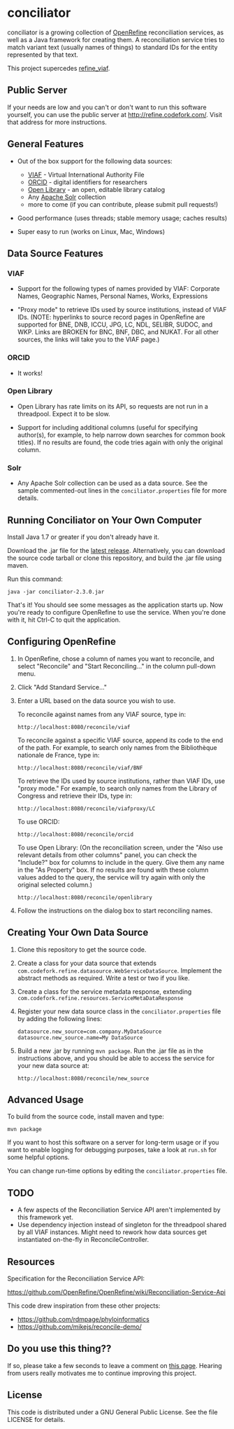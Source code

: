 
# conciliator

conciliator is a growing collection of
[OpenRefine](http://openrefine.org) reconciliation services, as well
as a Java framework for creating them. A reconciliation service tries
to match variant text (usually names of things) to standard IDs for
the entity represented by that text.

This project supercedes [refine_viaf](https://github.com/codeforkjeff/refine_viaf).

## Public Server

If your needs are low and you can't or don't want to run this software
yourself, you can use the public server at
<http://refine.codefork.com/>. Visit that address for more
instructions.

## General Features

* Out of the box support for the following data sources:

  - [VIAF](http://viaf.org) - Virtual International Authority File
  - [ORCID](http://orcid.org) - digital identifiers for researchers
  - [Open Library](http://openlibrary.org) - an open, editable library catalog
  - Any [Apache Solr](https://lucene.apache.org/solr/) collection
  - more to come (if you can contribute, please submit pull requests!)

* Good performance (uses threads; stable memory usage; caches results)

* Super easy to run (works on Linux, Mac, Windows)

## Data Source Features

### VIAF

* Support for the following types of names provided by VIAF: Corporate
  Names, Geographic Names, Personal Names, Works, Expressions

* "Proxy mode" to retrieve IDs used by source institutions, instead of
  VIAF IDs. (NOTE: hyperlinks to source record pages in OpenRefine are
  supported for BNE, DNB, ICCU, JPG, LC, NDL, SELIBR, SUDOC, and
  WKP. Links are BROKEN for BNC, BNF, DBC, and NUKAT. For all other
  sources, the links will take you to the VIAF page.)

### ORCID

* It works!

### Open Library

* Open Library has rate limits on its API, so requests are not run in a
  threadpool. Expect it to be slow.

* Support for including additional columns (useful for specifying
  author(s), for example, to help narrow down searches for common book
  titles). If no results are found, the code tries again with only the
  original column.

### Solr

* Any Apache Solr collection can be used as a data source. See the
  sample commented-out lines in the `conciliator.properties` file for
  more details.

## Running Conciliator on Your Own Computer

Install Java 1.7 or greater if you don't already have it.

Download the .jar file for the
[latest release](https://github.com/codeforkjeff/conciliator/releases). Alternatively,
you can download the source code tarball or clone this repository, and
build the .jar file using maven.

Run this command:

```
java -jar conciliator-2.3.0.jar
```

That's it! You should see some messages as the application starts
up. Now you're ready to configure OpenRefine to use the service. When
you're done with it, hit Ctrl-C to quit the application.

## Configuring OpenRefine

1. In OpenRefine, chose a column of names you want to reconcile, and
   select "Reconcile" and "Start Reconciling..." in the column
   pull-down menu.

2. Click "Add Standard Service..."

3. Enter a URL based on the data source you wish to use. 

    To reconcile against names from any VIAF source, type in:

    ```
    http://localhost:8080/reconcile/viaf
    ```

    To reconcile against a specific VIAF source, append its code to
    the end of the path. For example, to search only names from the
    Bibliothèque nationale de France, type in:
    
    ```
    http://localhost:8080/reconcile/viaf/BNF
    ```

    To retrieve the IDs used by source institutions, rather than VIAF
    IDs, use "proxy mode." For example, to search only names from the
    Library of Congress and retrieve their IDs, type in:
    
    ```
    http://localhost:8080/reconcile/viafproxy/LC
    ```

    To use ORCID:

    ```
    http://localhost:8080/reconcile/orcid
    ```

    To use Open Library: (On the reconciliation screen, under the
    "Also use relevant details from other columns" panel, you can
    check the "Include?" box for columns to include in the query. Give
    them any name in the "As Property" box. If no results are found
    with these column values added to the query, the service will try
    again with only the original selected column.)

    ```
    http://localhost:8080/reconcile/openlibrary
    ```

4. Follow the instructions on the dialog box to start reconciling
   names.

## Creating Your Own Data Source

1. Clone this repository to get the source code.

2. Create a class for your data source that extends
   `com.codefork.refine.datasource.WebServiceDataSource`. Implement
   the abstract methods as required. Write a test or two if you like.

3. Create a class for the service metadata response, extending
   `com.codefork.refine.resources.ServiceMetaDataResponse`

4. Register your new data source class in the `conciliator.properties`
   file by adding the following lines:

   ```
   datasource.new_source=com.company.MyDataSource
   datasource.new_source.name=My DataSource
   ```

5. Build a new .jar by running `mvn package`. Run the .jar file as in
   the instructions above, and you should be able to access the service
   for your new data source at:

   ```
   http://localhost:8080/reconcile/new_source
   ```

## Advanced Usage

To build from the source code, install maven and type:

```
mvn package
```

If you want to host this software on a server for long-term usage or
if you want to enable logging for debugging purposes, take a look at
`run.sh` for some helpful options.

You can change run-time options by editing the
`conciliator.properties` file.

## TODO

- A few aspects of the Reconciliation Service API aren't implemented by
  this framework yet.
- Use dependency injection instead of singleton for the threadpool
  shared by all VIAF instances. Might need to rework how data sources
  get instantiated on-the-fly in ReconcileController.

## Resources

Specification for the Reconciliation Service API:

https://github.com/OpenRefine/OpenRefine/wiki/Reconciliation-Service-Api

This code drew inspiration from these other projects:

* https://github.com/rdmpage/phyloinformatics
* https://github.com/mikejs/reconcile-demo/

## Do you use this thing??

If so, please take a few seconds to leave a comment on
[this page](http://codefork.com/blog/index.php/2016/10/24/announcing-conciliator/). Hearing
from users really motivates me to continue improving this project.

## License

This code is distributed under a GNU General Public License. See the
file LICENSE for details.

